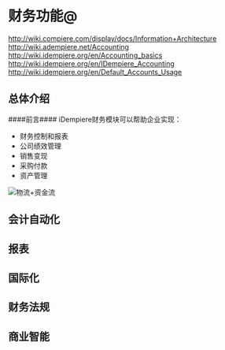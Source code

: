 财务功能@
===

http://wiki.compiere.com/display/docs/Information+Architecture
http://wiki.adempiere.net/Accounting
http://wiki.idempiere.org/en/Accounting_basics
http://wiki.idempiere.org/en/IDempiere_Accounting
http://wiki.idempiere.org/en/Default_Accounts_Usage

总体介绍
---

####前言####
iDempiere财务模块可以帮助企业实现：
- 财务控制和报表
- 公司绩效管理
- 销售变现
- 采购付款
- 资产管理

![物流+资金流](http://static.oschina.net/uploads/space/2016/0705/175049_mT0D_2720480.png)

会计自动化
---

报表
---

国际化
---

财务法规
---

商业智能
---

